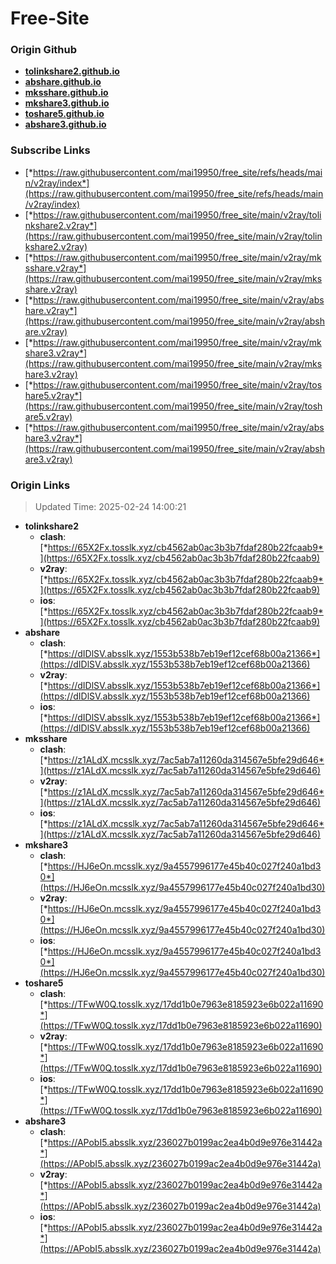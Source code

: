 # Free-Site

### Origin Github

- [**tolinkshare2.github.io**](https://github.com/tolinkshare2/tolinkshare2.github.io)
- [**abshare.github.io**](https://github.com/abshare/abshare.github.io)
- [**mksshare.github.io**](https://github.com/mksshare/mksshare.github.io)
- [**mkshare3.github.io**](https://github.com/mkshare3/mkshare3.github.io)
- [**toshare5.github.io**](https://github.com/toshare5/toshare5.github.io)
- [**abshare3.github.io**](https://github.com/abshare3/abshare3.github.io)

### Subscribe Links

- [*https://raw.githubusercontent.com/mai19950/free_site/refs/heads/main/v2ray/index*](https://raw.githubusercontent.com/mai19950/free_site/refs/heads/main/v2ray/index)
- [*https://raw.githubusercontent.com/mai19950/free_site/main/v2ray/tolinkshare2.v2ray*](https://raw.githubusercontent.com/mai19950/free_site/main/v2ray/tolinkshare2.v2ray)
- [*https://raw.githubusercontent.com/mai19950/free_site/main/v2ray/mksshare.v2ray*](https://raw.githubusercontent.com/mai19950/free_site/main/v2ray/mksshare.v2ray)
- [*https://raw.githubusercontent.com/mai19950/free_site/main/v2ray/abshare.v2ray*](https://raw.githubusercontent.com/mai19950/free_site/main/v2ray/abshare.v2ray)
- [*https://raw.githubusercontent.com/mai19950/free_site/main/v2ray/mkshare3.v2ray*](https://raw.githubusercontent.com/mai19950/free_site/main/v2ray/mkshare3.v2ray)
- [*https://raw.githubusercontent.com/mai19950/free_site/main/v2ray/toshare5.v2ray*](https://raw.githubusercontent.com/mai19950/free_site/main/v2ray/toshare5.v2ray)
- [*https://raw.githubusercontent.com/mai19950/free_site/main/v2ray/abshare3.v2ray*](https://raw.githubusercontent.com/mai19950/free_site/main/v2ray/abshare3.v2ray)

### Origin Links

> Updated Time: 2025-02-24 14:00:21

- **tolinkshare2**
  - **clash**: [*https://65X2Fx.tosslk.xyz/cb4562ab0ac3b3b7fdaf280b22fcaab9*](https://65X2Fx.tosslk.xyz/cb4562ab0ac3b3b7fdaf280b22fcaab9)
  - **v2ray**: [*https://65X2Fx.tosslk.xyz/cb4562ab0ac3b3b7fdaf280b22fcaab9*](https://65X2Fx.tosslk.xyz/cb4562ab0ac3b3b7fdaf280b22fcaab9)
  - **ios**: [*https://65X2Fx.tosslk.xyz/cb4562ab0ac3b3b7fdaf280b22fcaab9*](https://65X2Fx.tosslk.xyz/cb4562ab0ac3b3b7fdaf280b22fcaab9)
- **abshare**
  - **clash**: [*https://dIDlSV.absslk.xyz/1553b538b7eb19ef12cef68b00a21366*](https://dIDlSV.absslk.xyz/1553b538b7eb19ef12cef68b00a21366)
  - **v2ray**: [*https://dIDlSV.absslk.xyz/1553b538b7eb19ef12cef68b00a21366*](https://dIDlSV.absslk.xyz/1553b538b7eb19ef12cef68b00a21366)
  - **ios**: [*https://dIDlSV.absslk.xyz/1553b538b7eb19ef12cef68b00a21366*](https://dIDlSV.absslk.xyz/1553b538b7eb19ef12cef68b00a21366)
- **mksshare**
  - **clash**: [*https://z1ALdX.mcsslk.xyz/7ac5ab7a11260da314567e5bfe29d646*](https://z1ALdX.mcsslk.xyz/7ac5ab7a11260da314567e5bfe29d646)
  - **v2ray**: [*https://z1ALdX.mcsslk.xyz/7ac5ab7a11260da314567e5bfe29d646*](https://z1ALdX.mcsslk.xyz/7ac5ab7a11260da314567e5bfe29d646)
  - **ios**: [*https://z1ALdX.mcsslk.xyz/7ac5ab7a11260da314567e5bfe29d646*](https://z1ALdX.mcsslk.xyz/7ac5ab7a11260da314567e5bfe29d646)
- **mkshare3**
  - **clash**: [*https://HJ6eOn.mcsslk.xyz/9a4557996177e45b40c027f240a1bd30*](https://HJ6eOn.mcsslk.xyz/9a4557996177e45b40c027f240a1bd30)
  - **v2ray**: [*https://HJ6eOn.mcsslk.xyz/9a4557996177e45b40c027f240a1bd30*](https://HJ6eOn.mcsslk.xyz/9a4557996177e45b40c027f240a1bd30)
  - **ios**: [*https://HJ6eOn.mcsslk.xyz/9a4557996177e45b40c027f240a1bd30*](https://HJ6eOn.mcsslk.xyz/9a4557996177e45b40c027f240a1bd30)
- **toshare5**
  - **clash**: [*https://TFwW0Q.tosslk.xyz/17dd1b0e7963e8185923e6b022a11690*](https://TFwW0Q.tosslk.xyz/17dd1b0e7963e8185923e6b022a11690)
  - **v2ray**: [*https://TFwW0Q.tosslk.xyz/17dd1b0e7963e8185923e6b022a11690*](https://TFwW0Q.tosslk.xyz/17dd1b0e7963e8185923e6b022a11690)
  - **ios**: [*https://TFwW0Q.tosslk.xyz/17dd1b0e7963e8185923e6b022a11690*](https://TFwW0Q.tosslk.xyz/17dd1b0e7963e8185923e6b022a11690)
- **abshare3**
  - **clash**: [*https://APobI5.absslk.xyz/236027b0199ac2ea4b0d9e976e31442a*](https://APobI5.absslk.xyz/236027b0199ac2ea4b0d9e976e31442a)
  - **v2ray**: [*https://APobI5.absslk.xyz/236027b0199ac2ea4b0d9e976e31442a*](https://APobI5.absslk.xyz/236027b0199ac2ea4b0d9e976e31442a)
  - **ios**: [*https://APobI5.absslk.xyz/236027b0199ac2ea4b0d9e976e31442a*](https://APobI5.absslk.xyz/236027b0199ac2ea4b0d9e976e31442a)
